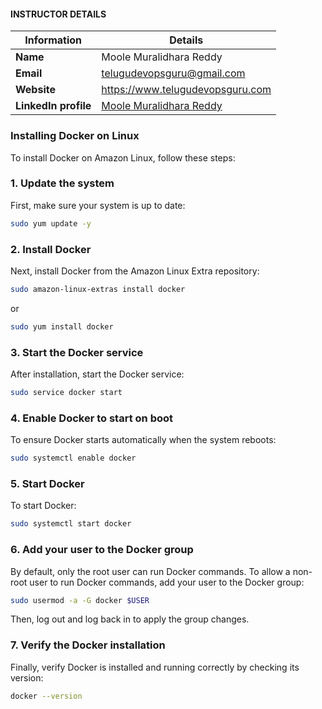#### INSTRUCTOR DETAILS

|  Information             | Details                                                                      |
|----------------------    |------------------------------------------------------------------------------|
| **Name**                 | Moole Muralidhara Reddy                                                      |
| **Email**                | telugudevopsguru@gmail.com                                                |
| **Website**              | https://www.telugudevopsguru.com               |
| **LinkedIn profile**     | [Moole Muralidhara Reddy](https://www.linkedin.com/in/moole-muralidhara-reddy) |

### Installing Docker on Linux
To install Docker on Amazon Linux, follow these steps:

### 1. **Update the system**

First, make sure your system is up to date:

```bash
sudo yum update -y
```

### 2. **Install Docker**

Next, install Docker from the Amazon Linux Extra repository:

```bash
sudo amazon-linux-extras install docker
```
or 
```bash
sudo yum install docker
```

### 3. **Start the Docker service**

After installation, start the Docker service:

```bash
sudo service docker start
```

### 4. **Enable Docker to start on boot**

To ensure Docker starts automatically when the system reboots:

```bash
sudo systemctl enable docker
```

### 5. **Start Docker**

To start Docker:

```bash
sudo systemctl start docker
```

### 6. **Add your user to the Docker group**

By default, only the root user can run Docker commands. To allow a non-root user to run Docker commands, add your user to the Docker group:

```bash
sudo usermod -a -G docker $USER
```

Then, log out and log back in to apply the group changes.

### 7. **Verify the Docker installation**

Finally, verify Docker is installed and running correctly by checking its version:

```bash
docker --version
```

